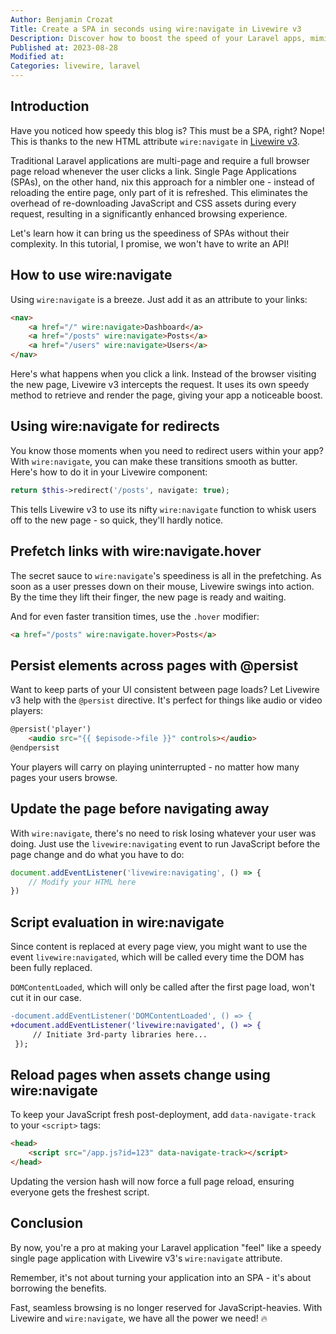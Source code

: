 ```yaml
---
Author: Benjamin Crozat
Title: Create a SPA in seconds using wire:navigate in Livewire v3
Description: Discover how to boost the speed of your Laravel apps, mimicking an SPA, without building an API, using Livewire v3 and the new wire:navigate attribute.
Published at: 2023-08-28
Modified at: 
Categories: livewire, laravel
---
```


## Introduction

Have you noticed how speedy this blog is? This must be a SPA, right? Nope! This is thanks to the new HTML attribute `wire:navigate` in [Livewire v3](https://livewire.laravel.com/docs/navigate).

Traditional Laravel applications are multi-page and require a full browser page reload whenever the user clicks a link. Single Page Applications (SPAs), on the other hand, nix this approach for a nimbler one - instead of reloading the entire page, only part of it is refreshed. This eliminates the overhead of re-downloading JavaScript and CSS assets during every request, resulting in a significantly enhanced browsing experience.

Let's learn how it can bring us the speediness of SPAs without their complexity. In this tutorial, I promise, we won't have to write an API!

## How to use wire:navigate

Using `wire:navigate` is a breeze. Just add it as an attribute to your links:

```html
<nav>
    <a href="/" wire:navigate>Dashboard</a>
    <a href="/posts" wire:navigate>Posts</a>
    <a href="/users" wire:navigate>Users</a>
</nav>
```

Here's what happens when you click a link. Instead of the browser visiting the new page, Livewire v3 intercepts the request. It uses its own speedy method to retrieve and render the page, giving your app a noticeable boost.

## Using wire:navigate for redirects

You know those moments when you need to redirect users within your app? With `wire:navigate`, you can make these transitions smooth as butter. Here's how to do it in your Livewire component:

```php
return $this->redirect('/posts', navigate: true);
```

This tells Livewire v3 to use its nifty `wire:navigate` function to whisk users off to the new page - so quick, they'll hardly notice.

## Prefetch links with wire:navigate.hover

The secret sauce to `wire:navigate`'s speediness is all in the prefetching. As soon as a user presses down on their mouse, Livewire swings into action. By the time they lift their finger, the new page is ready and waiting.

And for even faster transition times, use the `.hover` modifier:

```html
<a href="/posts" wire:navigate.hover>Posts</a>
```

## Persist elements across pages with @persist

Want to keep parts of your UI consistent between page loads? Let Livewire v3 help with the `@persist` directive. It's perfect for things like audio or video players:

```html
@persist('player')
    <audio src="{{ $episode->file }}" controls></audio>
@endpersist
```

Your players will carry on playing uninterrupted - no matter how many pages your users browse.

## Update the page before navigating away

With `wire:navigate`, there's no need to risk losing whatever your user was doing. Just use the `livewire:navigating` event to run JavaScript before the page change and do what you have to do:

```javascript
document.addEventListener('livewire:navigating', () => {
    // Modify your HTML here
})
```

## Script evaluation in wire:navigate

Since content is replaced at every page view, you might want to use the event `livewire:navigated`, which will be called every time the DOM has been fully replaced.

`DOMContentLoaded`, which will only be called after the first page load, won't cut it in our case.

```diff
-document.addEventListener('DOMContentLoaded', () => { 
+document.addEventListener('livewire:navigated', () => { 
     // Initiate 3rd-party libraries here...
 });
```

## Reload pages when assets change using wire:navigate

To keep your JavaScript fresh post-deployment, add `data-navigate-track` to your `<script>` tags:

```html
<head>
    <script src="/app.js?id=123" data-navigate-track></script>
</head>
```

Updating the version hash will now force a full page reload, ensuring everyone gets the freshest script.

## Conclusion

By now, you're a pro at making your Laravel application "feel" like a speedy single page application with Livewire v3's `wire:navigate` attribute.

Remember, it's not about turning your application into an SPA - it's about borrowing the benefits.

Fast, seamless browsing is no longer reserved for JavaScript-heavies. With Livewire and `wire:navigate`, we have all the power we need! 🔥